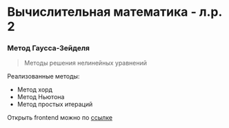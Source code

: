 # Вычислительная математика - л.р. 2
### Метод Гаусса-Зейделя 
> Методы решения нелинейных уравнений

Реализованные методы:
- Метод хорд
- Метод Ньютона
- Метод простых итераций

Открыть frontend можно по [ссылке](https://itmo-computational-math.github.io/comp-math-lab-2/src/) 